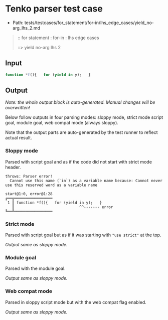 # Tenko parser test case

- Path: tests/testcases/for_statement/for-in/lhs_edge_cases/yield_no-arg_lhs_2.md

> :: for statement : for-in : lhs edge cases
>
> ::> yield no-arg lhs 2

## Input

`````js
function *f(){   for (yield in y);   }
`````

## Output

_Note: the whole output block is auto-generated. Manual changes will be overwritten!_

Below follow outputs in four parsing modes: sloppy mode, strict mode script goal, module goal, web compat mode (always sloppy).

Note that the output parts are auto-generated by the test runner to reflect actual result.

### Sloppy mode

Parsed with script goal and as if the code did not start with strict mode header.

`````
throws: Parser error!
  Cannot use this name (`in`) as a variable name because: Cannot never use this reserved word as a variable name

start@1:0, error@1:28
╔══╦═════════════════
 1 ║ function *f(){   for (yield in y);   }
   ║                             ^^------- error
╚══╩═════════════════

`````

### Strict mode

Parsed with script goal but as if it was starting with `"use strict"` at the top.

_Output same as sloppy mode._

### Module goal

Parsed with the module goal.

_Output same as sloppy mode._

### Web compat mode

Parsed in sloppy script mode but with the web compat flag enabled.

_Output same as sloppy mode._
